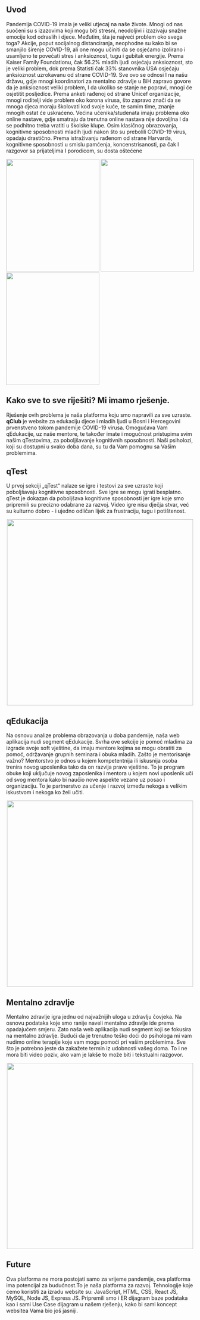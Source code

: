 ## Uvod
Pandemija COVID-19 imala je veliki utjecaj na naše živote. Mnogi od nas suočeni su s izazovima koji mogu biti stresni, neodoljivi i izazivaju snažne emocije kod odraslih i djece. Međutim, šta je najveći problem oko svega toga? 
Akcije, poput socijalnog distanciranja, neophodne su kako bi se smanjilo širenje COVID-19, ali one mogu učiniti da se osjećamo izolirano i usamljeno te povećati stres i anksioznost, tugu i gubitak energije. Prema Kaiser Family Foundationu, čak 56.2% mladih ljudi osjećaju anksioznost, sto je veliki problem, dok prema Statisti čak 33% stanovnika USA osjećaju anksioznost uzrokavanu od strane COVID-19. 
Sve ovo se odnosi I na našu državu, gdje mnogi koordinatori za mentalno zdravlje u BiH zapravo govore da je anksioznost veliki problem, I da ukoliko se stanje ne popravi, mnogi će osjetitit posljedice.
Prema anketi rađenoj od strane Unicef organizacije, mnogi roditelji vide problem oko korona virusa, što zapravo znači da se mnoga djeca moraju školovati kod svoje kuće, te samim time, znanje mnogih ostat će uskraćeno.
Većina učenika/studenata imaju problema oko online nastave, gdje smatraju da trenutna online nastava nije dovoljlna I da se podhitno treba vratiti u školske klupe. Osim klasičnog obrazovanja, kognitivne sposobnosti mladih ljudi nakon što su prebolili COVID-19 virus, opadaju drastično. Prema istraživanju rađenom od strane Harvarda, kognitivne sposobnosti u smislu pamćenja, koncenstrisanosti, pa čak I razgovor sa prijateljima I porodicom, su dosta oštećene

<img src="https://user-images.githubusercontent.com/66512187/112725264-9f9fc580-8f17-11eb-8375-459346d7f24c.png" width=250 height=302 > <img src="https://user-images.githubusercontent.com/66512187/112725372-2bb1ed00-8f18-11eb-94c4-82d0a293ec8b.jpg" width=250 height=302> <img src="https://user-images.githubusercontent.com/66512187/112725467-babf0500-8f18-11eb-9ae2-f4fb7604bbcf.png" width=250 height=302>

## Kako sve to sve riješiti? Mi imamo rješenje.
Rješenje ovih problema je naša platforma koju smo napravili za sve uzraste. **qClub** je website za edukaciju djece i mladih ljudi u Bosni i Hercegovini prvenstveno tokom pandemije COVID-19 virusa. Omogućava Vam qEdukacije, uz naše mentore, te također imate i mogućnost pristupima svim našim qTestovima, za poboljšavanje kognitivnih sposobnosti. Naši psiholozi, koji su dostupni u svako doba dana, su tu da Vam pomognu sa Vašim problemima.

## qTest
U prvoj sekciji „qTest“ nalaze se igre i testovi za sve uzraste koji poboljšavaju kognitivne sposobnosti. Sve igre se mogu igrati besplatno. qTest je dokazan da poboljšava kognitivne sposobnosti jer igre koje smo pripremili su precizno odabrane za razvoj. Video igre nisu dječja stvar, već su kulturno dobro - i ujedno odličan lijek za frustraciju, tugu i potištenost.

<p align="center">
<img src="https://user-images.githubusercontent.com/66512187/112725704-e42c6080-8f19-11eb-8b17-74a63e7e0982.png" width=500)>
</p>

## qEdukacija
Na osnovu analize problema obrazovanja u doba pandemije, naša web aplikacija nudi segment qEdukacije. Svrha ove sekcije je pomoć mladima za izgrade svoje soft vještine, da imaju mentore kojima se mogu obratiti za pomoć, održavanje grupnih seminara i obuka mladih.
Zašto je mentorisanje važno?
Mentorstvo je odnos u kojem kompetentnija ili iskusnija osoba trenira novog uposlenika tako da on razvija prave vještine.
To je program obuke koji uključuje novog zaposlenika i mentora u kojem novi uposlenik uči od svog mentora kako bi naučio nove aspekte vezane uz posao i organizaciju. To je partnerstvo za učenje i razvoj između nekoga s velikim iskustvom i nekoga ko želi učiti.

<p align="center">
  <img src="https://user-images.githubusercontent.com/66512187/112725885-bb589b00-8f1a-11eb-8996-01ba21989668.png" width=500>
  </p>
  
## Mentalno zdravlje
Mentalno zdravlje igra jednu od najvažnijih uloga u zdravlju čovjeka. Na osnovu podataka koje smo ranije naveli mentalno zdravlje ide prema opadajućem smjeru. Zato naša web aplikacija nudi segment koji se fokusira na mentalno zdravlje. Budući da je trenutno teško doći do psihologa mi vam nudimo online terapije koje vam mogu pomoći pri vašim problemima. Sve što je potrebno jeste da zakažete termin iz udobnosti vašeg doma. To i ne mora biti video poziv, ako vam je lakše to može biti i tekstualni razgovor.

<p align="center">
  <img src="https://user-images.githubusercontent.com/66512187/112725927-007ccd00-8f1b-11eb-8ef5-6b736cfb3b96.png" width=500>
  </p>
  
## Future
Ova platforma ne mora postojati samo za vrijeme pandemije, ova platforma ima potencijal za budućnost.To je naša platforma za razvoj.
Tehnologije koje ćemo koristiti za izradu website su: JavaScript, HTML, CSS, React JS, MySQL, Node JS, Express JS. Pripremili smo i ER dijagram baze podataka kao i sami Use Case dijagram u našem rješenju, kako bi sami koncept websitea Vama bio još jasniji.

